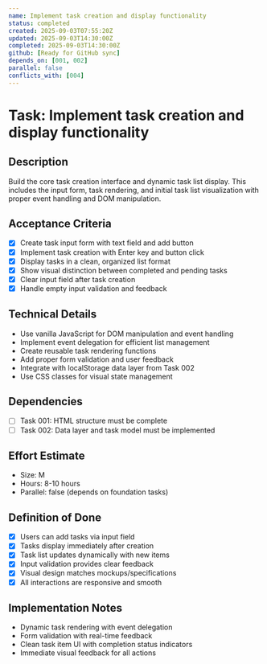```yaml
---
name: Implement task creation and display functionality
status: completed
created: 2025-09-03T07:55:20Z
updated: 2025-09-03T14:30:00Z
completed: 2025-09-03T14:30:00Z
github: [Ready for GitHub sync]
depends_on: [001, 002]
parallel: false
conflicts_with: [004]
---
```


# Task: Implement task creation and display functionality

## Description
Build the core task creation interface and dynamic task list display. This includes the input form, task rendering, and initial task list visualization with proper event handling and DOM manipulation.

## Acceptance Criteria
- [x] Create task input form with text field and add button
- [x] Implement task creation with Enter key and button click
- [x] Display tasks in a clean, organized list format
- [x] Show visual distinction between completed and pending tasks
- [x] Clear input field after task creation
- [x] Handle empty input validation and feedback

## Technical Details
- Use vanilla JavaScript for DOM manipulation and event handling
- Implement event delegation for efficient list management
- Create reusable task rendering functions
- Add proper form validation and user feedback
- Integrate with localStorage data layer from Task 002
- Use CSS classes for visual state management

## Dependencies
- [ ] Task 001: HTML structure must be complete
- [ ] Task 002: Data layer and task model must be implemented

## Effort Estimate
- Size: M
- Hours: 8-10 hours
- Parallel: false (depends on foundation tasks)

## Definition of Done
- [x] Users can add tasks via input field
- [x] Tasks display immediately after creation
- [x] Task list updates dynamically with new items
- [x] Input validation provides clear feedback
- [x] Visual design matches mockups/specifications
- [x] All interactions are responsive and smooth

## Implementation Notes
- Dynamic task rendering with event delegation
- Form validation with real-time feedback
- Clean task item UI with completion status indicators
- Immediate visual feedback for all actions